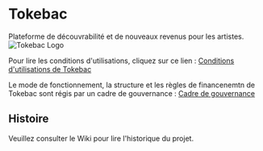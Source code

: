 # Tokebac
Plateforme de découvrabilité et de nouveaux revenus pour les artistes.
![Tokebac Logo](https://github.com/quaribou/TokebacGouv/blob/main/Images/Tokebac_logo.png)


Pour lire les conditions d'utilisations, cliquez sur ce lien : 
[Conditions d'utilisations de Tokebac](Conditions%20d'utilisations%20de%20Tokebac.md)

Le mode de fonctionnement, la structure et les règles de financenemtn de Tokebac sont régis par un cadre de gouvernance : 
[Cadre de gouvernance](gouvernance/Cadre%20de%20gouvernance.md)

## Histoire 
Veuillez consulter le Wiki pour lire l'historique du projet.

